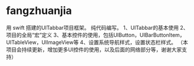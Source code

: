 # fangzhuanjia
用 swift 搭建的UITabbar项目框架。
纯代码编写。
1、UITabbar的基本使用
2、项目的全局“宏”定义
3、基本控件的使用，包括UIButton，UIBarButtonItem，UITableView，UIImageView等
4、设置系统导航样式，设置状态栏样式。
（本项目会持续更新，增加更多UI控件的使用，以及后面的网络部分等，谢谢大家支持）
